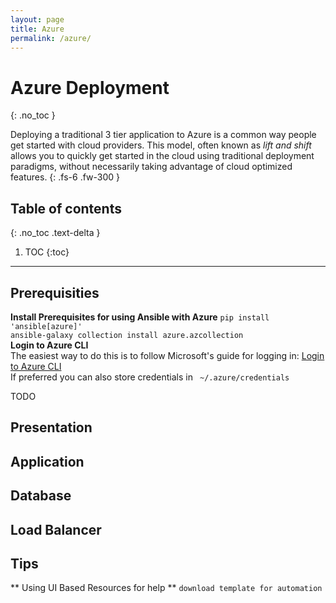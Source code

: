 ```yaml
---
layout: page
title: Azure
permalink: /azure/
---
```

# Azure Deployment
{: .no_toc }


Deploying a traditional 3 tier application to Azure is a common way people get started with cloud providers. This model, often known as *lift and shift* allows you to quickly get started in the cloud using traditional deployment paradigms, without necessarily taking advantage of cloud optimized features.
{: .fs-6 .fw-300 }

## Table of contents
{: .no_toc .text-delta }

1. TOC
{:toc}
---
## Prerequisities 

**Install Prerequisites for using Ansible with Azure**
```pip install 'ansible[azure]'```  
```ansible-galaxy collection install azure.azcollection```  
**Login to Azure CLI**  
The easiest way to do this is to follow Microsoft's guide for logging in:
[Login to Azure CLI](https://docs.microsoft.com/en-us/cli/azure/install-azure-cli?view=azure-cli-latest)  
If preferred you can also store credentials in ``` ~/.azure/credentials```  

TODO
## Presentation
## Application
## Database 
## Load Balancer

## Tips
** Using UI Based Resources for help **
`download template for automation`